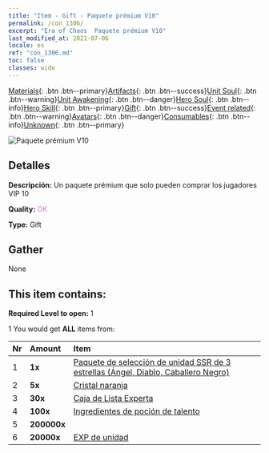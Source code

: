 ```yaml
---
title: "Item - Gift - Paquete prémium V10"
permalink: /con_1306/
excerpt: "Era of Chaos  Paquete prémium V10"
last_modified_at: 2021-07-06
locale: es
ref: "con_1306.md"
toc: false
classes: wide
---
```

 [Materials](/ItemsES/){: .btn .btn--primary}[Artifacts](/ItemsES/Artifacts/){: .btn .btn--success}[Unit Soul](/ItemsES/UnitSoul/){: .btn .btn--warning}[Unit Awakening](/ItemsES/UnitAwakening/){: .btn .btn--danger}[Hero Soul](/ItemsES/HeroSoul/){: .btn .btn--info}[Hero Skill](/ItemsES/HeroSkill/){: .btn .btn--primary}[Gift](/ItemsES/Gift/){: .btn .btn--success}[Event related](/ItemsES/Events/){: .btn .btn--warning}[Avatars](/ItemsES/Avatars/){: .btn .btn--danger}[Consumables](/ItemsES/Consumables/){: .btn .btn--info}[Unknown](/ItemsES/Unknown/){: .btn .btn--primary}

 ![Paquete prémium V10](/images/t/i_905010.png)

## Detalles
 **Descripción:** Un paquete prémium que solo pueden comprar los jugadores VIP 10

 **Quality:** <span style="color: #DA70D6">OK</span>

 **Type:** Gift

## Gather

  None

## This item contains:

 **Required Level to open:** 1

 1 You would get **ALL** items  from:

  | Nr | Amount |     Item    |
  |:---|:-------|:------------|
  | 1 |  **1x** | [Paquete de selección de unidad SSR de 3 estrellas (Ángel, Diablo, Caballero Negro)](/ItemsES/con_1320/) |  | 
  | 2 |  **5x** | [Cristal naranja](/ItemsES/con_730/) |  | 
  | 3 |  **30x** | [Caja de Lista Experta](/ItemsES/con_776/) |  | 
  | 4 |  **100x** | [Ingredientes de poción de talento](/ItemsES/con_1120/) |  | 
  | 5 |  **200000x** | <i class="fas fa-coins"/> |  | 
  | 6 |  **20000x** | [EXP de unidad](/ItemsES/con_902/) |  | 
